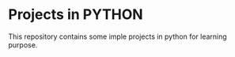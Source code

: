 # Projects in PYTHON

This repository contains some imple projects in python for learning purpose.

